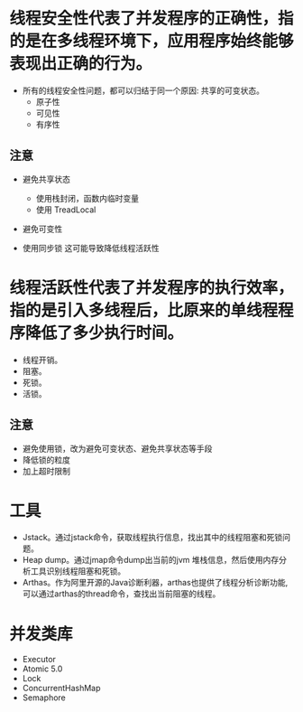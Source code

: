 
# 线程安全性代表了并发程序的正确性，指的是在多线程环境下，应用程序始终能够表现出正确的行为。

- 所有的线程安全性问题，都可以归结于同一个原因: 共享的可变状态。
  - 原子性
  - 可见性
  - 有序性


## 注意

- 避免共享状态
    - 使用栈封闭，函数内临时变量
    - 使用 TreadLocal


- 避免可变性


- 使用同步锁
    这可能导致降低线程活跃性


# 线程活跃性代表了并发程序的执行效率，指的是引入多线程后，比原来的单线程程序降低了多少执行时间。

- 线程开销。
- 阻塞。
- 死锁。
- 活锁。



## 注意

- 避免使用锁，改为避免可变状态、避免共享状态等手段
- 降低锁的粒度
- 加上超时限制


# 工具

- Jstack。通过jstack命令，获取线程执行信息，找出其中的线程阻塞和死锁问题。
- Heap dump。通过jmap命令dump出当前的jvm 堆栈信息，然后使用内存分析工具识别线程阻塞和死锁。
- Arthas。作为阿里开源的Java诊断利器，arthas也提供了线程分析诊断功能, 可以通过arthas的thread命令，查找出当前阻塞的线程。

# 并发类库

- Executor
- Atomic 5.0
- Lock
- ConcurrentHashMap
- Semaphore
